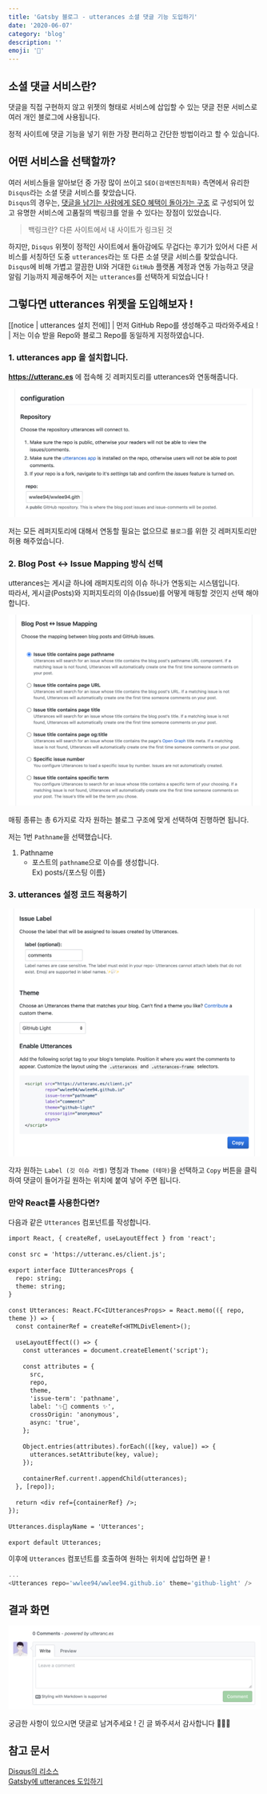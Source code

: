 ```yaml
---
title: 'Gatsby 블로그 - utterances 소셜 댓글 기능 도입하기'
date: '2020-06-07'
category: 'blog'
description: ''
emoji: '💬'
---
```


## 소셜 댓글 서비스란?

댓글을 직접 구현하지 않고 위젯의 형태로 서비스에 삽입할 수 있는 댓글 전문 서비스로 여러 개인 블로그에 사용됩니다.

정적 사이트에 댓글 기능을 넣기 위한 가장 편리하고 간단한 방법이라고 할 수 있습니다.

## 어떤 서비스을 선택할까?

여러 서비스들을 알아보던 중 가장 많이 쓰이고 `SEO(검색엔진최적화)` 측면에서 유리한 `Disqus`라는 소셜 댓글 서비스를 찾았습니다.  
`Disqus`의 경우는, [댓글을 남기는 사람에게 SEO 혜택이 돌아가는 구조](https://hackya.com/kr/%EB%94%94%EC%8A%A4%EC%BB%A4%EC%8A%A4-%EB%8C%93%EA%B8%80%EC%9D%98-%EB%86%80%EB%9D%BC%EC%9A%B4-seo-%ED%98%9C%ED%83%9D/) 로 구성되어 있고 유명한 서비스에 고품질의 백링크를 얻을 수 있다는 장점이 있었습니다.

> 백링크란? 다른 사이트에서 내 사이트가 링크된 것

하지만, `Disqus` 위젯이 정적인 사이트에서 돌아감에도 무겁다는 후기가 있어서 다른 서비스를 서칭하던 도중 `utterances`라는 또 다른 소셜 댓글 서비스를 찾았습니다.  
`Disqus`에 비해 가볍고 깔끔한 UI와 거대한 `GitHub` 플랫폼 계정과 연동 가능하고 댓글 알림 기능까지 제공해주어 저는 `utterances`를 선택하게 되었습니다 !

## 그렇다면 utterances 위젯을 도입해보자 !

[[notice | utterances 설치 전에]]
| 먼저 GitHub Repo를 생성해주고 따라와주세요 !  
| 저는 이슈 받을 Repo와 블로그 Repo를 동일하게 지정하였습니다.

### 1. utterances app 을 설치합니다.

**https://utteranc.es** 에 접속해 깃 레퍼지토리를 utterances와 연동해줍니다.

![설정 화면 1](./images/configuration-1.png)

저는 모든 레퍼지토리에 대해서 연동할 필요는 없으므로 `블로그`를 위한 깃 레퍼지토리만 허용 해주었습니다.

### 2. Blog Post ↔️ Issue Mapping 방식 선택

utterances는 게시글 하나에 래퍼지토리의 이슈 하나가 연동되는 시스템입니다.  
따라서, 게시글(Posts)와 지퍼지토리의 이슈(Issue)를 어떻게 매핑할 것인지 선택 해야합니다.

![설정 화면 3](./images/configuration-3.png)

매핑 종류는 총 6가지로 각자 원하는 블로그 구조에 맞게 선택하여 진행하면 됩니다.

저는 1번 `Pathname`을 선택했습니다.

1. Pathname
   - 포스트의 `pathname`으로 이슈를 생성합니다.  
     Ex) posts/{포스팅 이름}

### 3. utterances 설정 코드 적용하기

![설정 화면 4](./images/configuration-4.png)

각자 원하는 `Label (깃 이슈 라벨)` 명칭과 `Theme (테마)`을 선택하고 `Copy` 버튼을 클릭하여 댓글이 들어가길 원하는 위치에 붙여 넣어 주면 됩니다.

### 만약 React를 사용한다면?

다음과 같은 `Utterances` 컴포넌트를 작성합니다.

```typescript:title=Utterances.tsx
import React, { createRef, useLayoutEffect } from 'react';

const src = 'https://utteranc.es/client.js';

export interface IUtterancesProps {
  repo: string;
  theme: string;
}

const Utterances: React.FC<IUtterancesProps> = React.memo(({ repo, theme }) => {
  const containerRef = createRef<HTMLDivElement>();

  useLayoutEffect(() => {
    const utterances = document.createElement('script');

    const attributes = {
      src,
      repo,
      theme,
      'issue-term': 'pathname',
      label: '✨💬 comments ✨',
      crossOrigin: 'anonymous',
      async: 'true',
    };

    Object.entries(attributes).forEach(([key, value]) => {
      utterances.setAttribute(key, value);
    });

    containerRef.current!.appendChild(utterances);
  }, [repo]);

  return <div ref={containerRef} />;
});

Utterances.displayName = 'Utterances';

export default Utterances;
```

이후에 `Utterances` 컴포넌트를 호출하여 원하는 위치에 삽입하면 끝 !

```typescript
...
<Utterances repo='wwlee94/wwlee94.github.io' theme='github-light' />
```

## 결과 화면

![설정 화면 4](./images/result.png)

궁금한 사항이 있으시면 댓글로 남겨주세요 !
긴 글 봐주셔서 감사합니다 🙇🏻‍♂️

## 참고 문서

[Disqus의 리소스 ](https://blueshw.github.io/2020/05/20/disqus-to-utterances)  
[Gatsby에 utterances 도입하기](https://imch.dev/posts/build-a-blog-with-gatsby-and-typescript-part-4)
